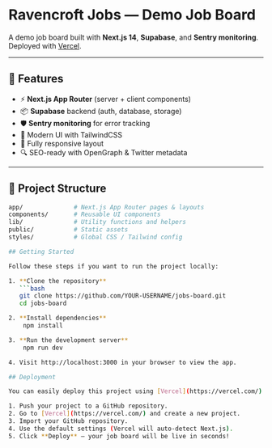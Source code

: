 # Ravencroft Jobs — Demo Job Board

A demo job board built with **Next.js 14**, **Supabase**, and **Sentry monitoring**.  
Deployed with [Vercel](https://vercel.com).

---

## 🚀 Features

- ⚡ **Next.js App Router** (server + client components)  
- 📦 **Supabase** backend (auth, database, storage)  
- 🛡 **Sentry monitoring** for error tracking  
- 🎨 Modern UI with TailwindCSS  
- 📱 Fully responsive layout  
- 🔍 SEO-ready with OpenGraph & Twitter metadata  

---

## 📂 Project Structure

```bash
app/              # Next.js App Router pages & layouts
components/       # Reusable UI components
lib/              # Utility functions and helpers
public/           # Static assets
styles/           # Global CSS / Tailwind config

## Getting Started

Follow these steps if you want to run the project locally:

1. **Clone the repository**  
   ```bash
   git clone https://github.com/YOUR-USERNAME/jobs-board.git
   cd jobs-board

2. **Install dependencies**
    npm install

3. **Run the development server**
    npm run dev

4. Visit http://localhost:3000 in your browser to view the app.

## Deployment

You can easily deploy this project using [Vercel](https://vercel.com/):

1. Push your project to a GitHub repository.
2. Go to [Vercel](https://vercel.com/) and create a new project.
3. Import your GitHub repository.
4. Use the default settings (Vercel will auto-detect Next.js).
5. Click **Deploy** — your job board will be live in seconds!